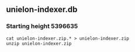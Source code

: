 ## unielon-indexer.db

### Starting height 5396635


```shell
cat unielon-indexer.zip.* > unielon-indexer.zip
unzip unielon-indexer.zip
```